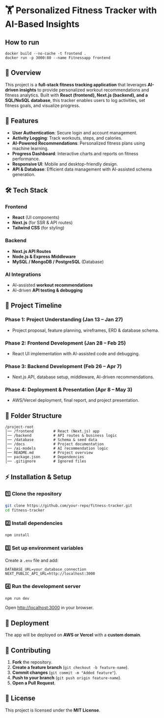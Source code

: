 # 🏋️ Personalized Fitness Tracker with AI-Based Insights


## How to run
```
docker build --no-cache -t frontend .
docker run -p 3000:80 --name Fitnessapp frontend
```

## 📌 Overview
This project is a **full-stack fitness tracking application** that leverages **AI-driven insights** to provide personalized workout recommendations and fitness analytics. Built with **React (frontend), Next.js (backend), and a SQL/NoSQL database**, this tracker enables users to log activities, set fitness goals, and visualize progress.

## 🚀 Features
- **User Authentication**: Secure login and account management.
- **Activity Logging**: Track workouts, steps, and calories.
- **AI-Powered Recommendations**: Personalized fitness plans using machine learning.
- **Progress Dashboard**: Interactive charts and reports on fitness performance.
- **Responsive UI**: Mobile and desktop-friendly design.
- **API & Database**: Efficient data management with AI-assisted schema generation.

## 🛠️ Tech Stack
### Frontend
- **React** (UI components)
- **Next.js** (for SSR & API routes)
- **Tailwind CSS** (for styling)

### Backend
- **Next.js API Routes**
- **Node.js & Express Middleware**
- **MySQL / MongoDB / PostgreSQL** (Database)

### AI Integrations
- AI-assisted **workout recommendations**
- AI-driven **API testing & debugging**

## 📅 Project Timeline
### **Phase 1: Project Understanding (Jan 13 – Jan 27)**
- Project proposal, feature planning, wireframes, ERD & database schema.

### **Phase 2: Frontend Development (Jan 28 – Feb 25)**
- React UI implementation with AI-assisted code and debugging.

### **Phase 3: Backend Development (Feb 26 – Apr 7)**
- Next.js API, database setup, middleware, AI-driven recommendations.

### **Phase 4: Deployment & Presentation (Apr 8 – May 3)**
- AWS/Vercel deployment, final report, and project presentation.

## 📁 Folder Structure
```
/project-root
│── /frontend         # React (Next.js) app
│── /backend          # API routes & business logic
│── /database         # Schema & seed data
│── /docs             # Project documentation
│── /ai-models        # AI recommendation logic
│── README.md         # Project overview
│── package.json      # Dependencies
│── .gitignore        # Ignored files
```

## ⚡ Installation & Setup
### 1️⃣ Clone the repository
```bash
git clone https://github.com/your-repo/fitness-tracker.git
cd fitness-tracker
```

### 2️⃣ Install dependencies
```bash
npm install
```

### 3️⃣ Set up environment variables
Create a `.env` file and add:
```
DATABASE_URL=your_database_connection
NEXT_PUBLIC_API_URL=http://localhost:3000
```

### 4️⃣ Run the development server
```bash
npm run dev
```
Open [http://localhost:3000](http://localhost:3000) in your browser.

## 📌 Deployment
The app will be deployed on **AWS or Vercel** with a **custom domain**.

## 📄 Contributing
1. **Fork** the repository.
2. **Create a feature branch** (`git checkout -b feature-name`).
3. **Commit changes** (`git commit -m "Added feature"`).
4. **Push to your branch** (`git push origin feature-name`).
5. **Open a Pull Request**.

## 📜 License
This project is licensed under the **MIT License**.
